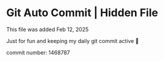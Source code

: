 # Git Auto Commit | Hidden File

This file was added Feb 12, 2025

Just for fun and keeping my daily git commit active 🤪

commit number: 1468787
